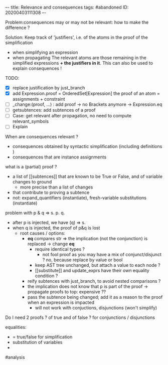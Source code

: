 –-
title: Relevance and consequences
tags: #abandoned
   ID: 20200403111308
–-

Problem:consequences may or may not be relevant: how to make the difference ?

Solution: Keep track of 'justifiers', i.e. of the atoms in the proof of the simplification
* when simplifying an expression
* when propagating
The relevant atoms are those remaining in the simplified expressions **+ the justifiers in it**.
This can also be used to explain consequences !

TODO:
- [x] replace justification by just_branch
- [x] add Expression.proof = OrderedSet[Expression] the proof of an atom = assignments + constraint
- [ ] _change:(proof, …) : add proof → no Brackets anymore → Expression.eq
- [ ] getsubtences: add subtences of a proof
- [ ] Case: get relevant after propagation, no need to compute relevant_symbols
- [ ] Explain

When are consequences relevant ?
* consequences obtained by syntactic simplification (including definitions )
* consequences that are instance assignments

what is a (partial) proof ?
* a list of [[subtences]] that are known to be True or False, and of variable changes to ground
    * more precise than a list of changes
* that contribute to proving a subtence
* not: expand_quantifiers (instantiate), fresh-variable substitutions (instantiate)

problem with p & q => s. p. q.
* after p is injected, we have (q) => s.
* when q is injected, the proof of p&q is lost
    * root causes / options:
        * __eq__ compares str ⇒ the implication (not the conjunction) is replaced → change __eq__
            * require identical types ? 
                * not fool proof as you may have a mix of conjunct/disjunct ? no, because replace by value or bool
            * keep AST tree unchanged, but attach a value to each node ?
            * [[substitute]] and update_exprs have their own equality condition ?
        * reify subtences with just_branch, to avoid nested comparisons ?
        * the implication does not know that p is part of the proof → propagate proofs to top: expensive ??
        * pass the subtence being changed; add it as a reason to the proof when an expression is impacted
            * will not work with conjuctions, disjunctions (won't simplify)

Do I need 2 proofs ?  of true and of false ? for conjunctions / disjunctions

equalities:
* = true/false for simplification
* substitution of variables
* 



#analysis